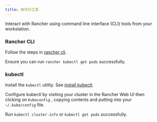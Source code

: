 ```yaml
---
title: 命令行工具
---
```


Interact with Rancher using command line interface (CLI) tools from your workstation.

### Rancher CLI

Follow the steps in [rancher cli](../cli).

Ensure you can run `rancher kubectl get pods` successfully.

### kubectl

Install the `kubectl` utility. See [install kubectl](https://kubernetes.io/docs/tasks/tools/install-kubectl/).

Configure kubectl by visiting your cluster in the Rancher Web UI then clicking on `Kubeconfig` , copying contents and putting into your `~/.kube/config` file.

Run `kubectl cluster-info` or `kubectl get pods` successfully.

